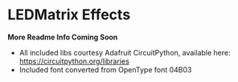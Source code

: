 # LEDMatrix Effects

**More Readme Info Coming Soon**

- All included libs courtesy Adafruit CircuitPython, available here: https://circuitpython.org/libraries
- Included font converted from OpenType font 04B03 